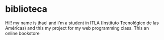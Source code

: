 # biblioteca
Hi!! my name is jhael and i'm a student in ITLA (Instituto Tecnológico de las Américas) and this my project for my web programming class. This an online bookstore
